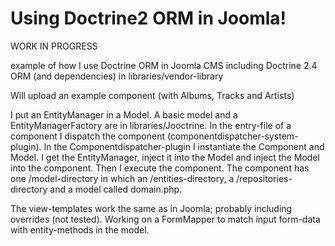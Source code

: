 Using Doctrine2 ORM in Joomla!
===

WORK IN PROGRESS

example of how I use Doctrine ORM in Joomla CMS
including Doctrine 2.4 ORM (and dependencies) in libraries/vendor-library

Will upload an example component (with Albums, Tracks and Artists)

I put an EntityManager in a Model.
A basic model and a EntityManagerFactory are in libraries/Jooctrine.
In the entry-file of a component I dispatch the component (componentdispatcher-system-plugin).
In the Componentdispatcher-plugin I instantiate the Component and Model. I get the EntityManager,
inject it into the Model and inject the Model into the component. Then I execute the component. The component has one
/model-directory in which an /entities-directory, a /repositories-directory and a model called domain.php.

The view-templates work the same as in Joomla; probably including overrides (not tested). Working on a FormMapper to match
input form-data with entity-methods in the model.


